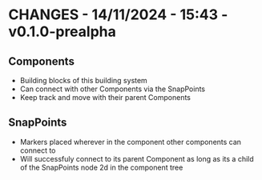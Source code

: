 # CHANGES - 14/11/2024 - 15:43 - v0.1.0-prealpha

## Components

-   Building blocks of this building system
-   Can connect with other Components via the SnapPoints
-   Keep track and move with their parent Components

## SnapPoints

-   Markers placed wherever in the component other components can connect to
-   Will successfuly connect to its parent Component as long as its a child of the SnapPoints node 2d in the component tree
